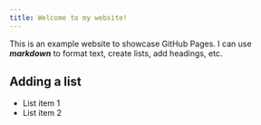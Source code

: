 ```yaml
---
title: Welcome to my website!
---
```

This is an example website to showcase GitHub Pages. I can use ***markdown*** to format text, create lists, add headings, etc.

## Adding a list
- List item 1
- List item 2

